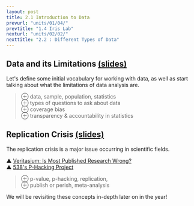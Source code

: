 ```yaml
---
layout: post
title: 2.1 Introduction to Data
prevurl: "units/01/04/"
prevtitle: "1.4 Iris Lab"
nexturl: "units/02/02/"
nexttitle: "2.2 : Different Types of Data"
---
```


## Data and its Limitations [(slides)][2.1.1]
Let's define some initial vocabulary for working with data, as well as start talking about what the limitations of data analysis are.

> ⊕ data, sample, population, statistics  
> ⊕ types of questions to ask about data  
> ⊕ coverage bias  
> ⊕ transparency & accountability in statistics

## Replication Crisis [(slides)][2.1.2]
The replication crisis is a major issue occurring in scientific fields.

▲ [Veritasium: Is Most Published Research Wrong?](https://www.youtube.com/watch?v=42QuXLucH3Q)  
▲ [538's P-Hacking Project](https://projects.fivethirtyeight.com/p-hacking/)

> ⊕ p-value, p-hacking, replication,  
> ⊕ publish or perish, meta-analysis

We will be revisiting these concepts in-depth later on in the year!

[2.1.1]: https://docs.google.com/presentation/d/1uwg7TZuWge_cGONEmbiCyBOL8B0pqZgDUP_nHzAL3mQ/edit?usp=sharing
[2.1.2]: https://docs.google.com/presentation/d/19w43DdBIWlEKUCd0NWVH48GJrPWF2oKL960FigV5tA8/edit?usp=sharing
